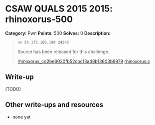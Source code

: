 # CSAW QUALS 2015 2015: rhinoxorus-500

**Category:** Pwn
**Points:** 500
**Solves:** 0
**Description:**

> `nc 54.175.160.194 24242`
>
> Source has been released for this challenge.
>
> [rhinoxorus_cd2be6030fb52cbc13a48b13603b9979](rhinoxorus_cd2be6030fb52cbc13a48b13603b9979)
> [rhinoxorus.c](rhinoxorus.c)
>
>


## Write-up

(TODO)

## Other write-ups and resources

* none yet
